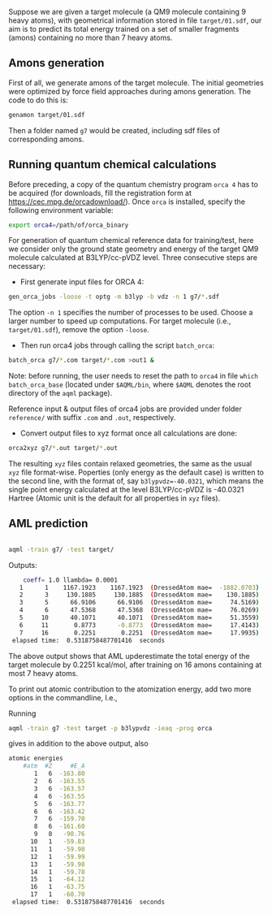 

Suppose we are given a target molecule (a QM9 molecule containing 9 heavy atoms), with geometrical information stored in file `target/01.sdf`, our aim is to predict its total energy trained on a set of smaller fragments (amons) containing no more than 7 heavy atoms.

## Amons generation

First of all, we generate amons of the target molecule. The initial geometries were optimized by force field approaches during amons generation. The code to do this is:

```bash
genamon target/01.sdf
```

Then a folder named `g7` would be created, including sdf files of corresponding amons.


## Running quantum chemical calculations

Before preceding, a copy of the quantum chemistry program `orca 4` has to be acquired (for downloads, fill the registration form at https://cec.mpg.de/orcadownload/).
Once `orca` is installed, specify the following environment variable:

```bash
export orca4=/path/of/orca_binary
```

For generation of quantum chemical reference data for training/test, here we consider only the ground state geometry and energy of the target QM9 molecule calculated at B3LYP/cc-pVDZ level. Three consecutive steps are necessary:

  - First generate input files for ORCA 4:
```bash
gen_orca_jobs -loose -t optg -m b3lyp -b vdz -n 1 g7/*.sdf 
```
The option `-n 1` specifies the number of processes to be used. Choose a larger number to speed up computations. For target molecule (i.e., `target/01.sdf`), remove the option `-loose`.

  - Then run orca4 jobs through calling the script `batch_orca`:
```bash
batch_orca g7/*.com target/*.com >out1 &
```
Note: before running, the user needs to reset the path to `orca4` in file `which batch_orca_base` (located under `$AQML/bin`, where `$AQML` denotes the root directory of the `aqml` package).

Reference input & output files of orca4 jobs are provided under folder `reference/` with suffix `.com` and `.out`, respectively.

  - Convert output files to xyz format once all calculations are done:
```bash
orca2xyz g7/*.out target/*.out
```
The resulting `xyz` files contain relaxed geometries, the same as the usual `xyz` file format-wise. Poperties (only energy as the default case) is written to the second line, with the format of, say `b3lypvdz=-40.0321`, which means the single point energy calculated at the level B3LYP/cc-pVDZ is -40.0321 Hartree (Atomic unit is the default for all properties in `xyz` files).

## AML prediction

```bash

aqml -train g7/ -test target/
```

Outputs:
```bash
    coeff= 1.0 llambda= 0.0001
   1      1    1167.1923    1167.1923  (DressedAtom mae=  -1882.0703)
   2      3     130.1885     130.1885  (DressedAtom mae=    130.1885)
   3      5      66.9106      66.9106  (DressedAtom mae=     74.5169)
   4      6      47.5368      47.5368  (DressedAtom mae=     76.0269)               ```
   5     10      40.1071      40.1071  (DressedAtom mae=     51.3559)
   6     11       0.8773      -0.8773  (DressedAtom mae=     17.4143)
   7     16       0.2251       0.2251  (DressedAtom mae=     17.9935)
 elapsed time:  0.5318758487701416  seconds
```
The above output shows that AML upderestimate the total energy of the target molecule by 0.2251 kcal/mol, after training on 16 amons containing at most 7 heavy atoms.

To print out atomic contribution to the atomization energy, add two more options in the commandline, I.e.,

Running
```bash
aqml -train g7 -test target -p b3lypvdz -ieaq -prog orca 
```
gives in addition to the above output, also
```bash
atomic energies
    #atm  #Z     #E_A 
       1   6  -163.80
       2   6  -163.55
       3   6  -163.57
       4   6  -163.55
       5   6  -163.77
       6   6  -163.42
       7   6  -159.70
       8   6  -161.60
       9   8   -90.76
      10   1   -59.83
      11   1   -59.98
      12   1   -59.99
      13   1   -59.98
      14   1   -59.78
      15   1   -64.12
      16   1   -63.75
      17   1   -60.70
 elapsed time:  0.5318758487701416  seconds
```


